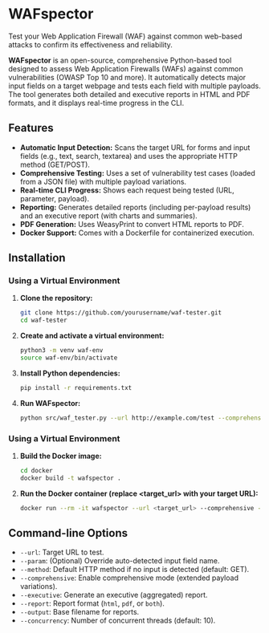 # WAFspector
Test your Web Application Firewall (WAF) against common web-based attacks to confirm its effectiveness and reliability.

**WAFspector** is an open-source, comprehensive Python-based tool designed to assess Web Application Firewalls (WAFs) against common vulnerabilities (OWASP Top 10 and more). It automatically detects major input fields on a target webpage and tests each field with multiple payloads. The tool generates both detailed and executive reports in HTML and PDF formats, and it displays real-time progress in the CLI.

## Features

- **Automatic Input Detection:** Scans the target URL for forms and input fields (e.g., text, search, textarea) and uses the appropriate HTTP method (GET/POST).
- **Comprehensive Testing:** Uses a set of vulnerability test cases (loaded from a JSON file) with multiple payload variations.
- **Real-time CLI Progress:** Shows each request being tested (URL, parameter, payload).
- **Reporting:** Generates detailed reports (including per-payload results) and an executive report (with charts and summaries).
- **PDF Generation:** Uses WeasyPrint to convert HTML reports to PDF.
- **Docker Support:** Comes with a Dockerfile for containerized execution.

## Installation

### Using a Virtual Environment

1. **Clone the repository:**

   ```bash
   git clone https://github.com/yourusername/waf-tester.git
   cd waf-tester
   
2. **Create and activate a virtual environment:**

   ```bash
   python3 -m venv waf-env
   source waf-env/bin/activate
   
3. **Install Python dependencies:**

   ```bash
   pip install -r requirements.txt
   
3. **Run WAFspector:**

   ```bash
   python src/waf_tester.py --url http://example.com/test --comprehensive --executive --report both --output waf_report

### Using a Virtual Environment

1. **Build the Docker image:**

   ```bash
   cd docker
   docker build -t wafspector .

2. **Run the Docker container (replace <target_url> with your target URL):**

   ```bash
   docker run --rm -it wafspector --url <target_url> --comprehensive --executive --report both --output waf_report
   

## Command-line Options

- `--url`: Target URL to test.
- `--param`: (Optional) Override auto-detected input field name.
- `--method`: Default HTTP method if no input is detected (default: GET).
- `--comprehensive`: Enable comprehensive mode (extended payload variations).
- `--executive`: Generate an executive (aggregated) report.
- `--report`: Report format (`html`, `pdf`, or `both`).
- `--output`: Base filename for reports.
- `--concurrency`: Number of concurrent threads (default: 10).
